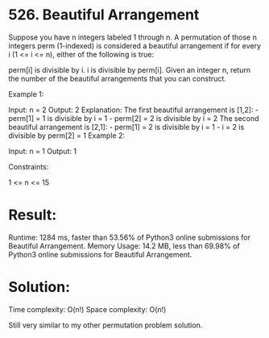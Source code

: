 # 526. Beautiful Arrangement

Suppose you have n integers labeled 1 through n. A permutation of those n integers perm (1-indexed) is considered a beautiful arrangement if for every i (1 <= i <= n), either of the following is true:

perm[i] is divisible by i.
i is divisible by perm[i].
Given an integer n, return the number of the beautiful arrangements that you can construct.

 

Example 1:

Input: n = 2
Output: 2
Explanation: 
The first beautiful arrangement is [1,2]:
    - perm[1] = 1 is divisible by i = 1
    - perm[2] = 2 is divisible by i = 2
The second beautiful arrangement is [2,1]:
    - perm[1] = 2 is divisible by i = 1
    - i = 2 is divisible by perm[2] = 1
Example 2:

Input: n = 1
Output: 1
 

Constraints:

1 <= n <= 15

# Result:

Runtime: 1284 ms, faster than 53.56% of Python3 online submissions for Beautiful Arrangement.
Memory Usage: 14.2 MB, less than 69.98% of Python3 online submissions for Beautiful Arrangement.

# Solution:

Time complexity: O(n!)
Space complexity: O(n!)

Still very similar to my other permutation problem solution.